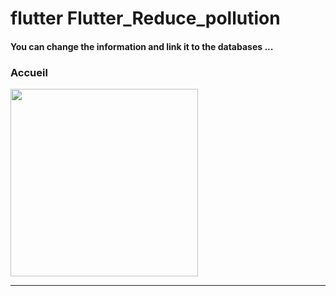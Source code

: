 <h1> flutter Flutter_Reduce_pollution </h1>
<h4> You can change the information and link it to the databases ...</h4>
<h3>Accueil</h3>
<img src="https://github.com/abenkoula71/Flutter-caffee-d/blob/main/Screenshot_1643032183.png" width="300" /> <hr>
